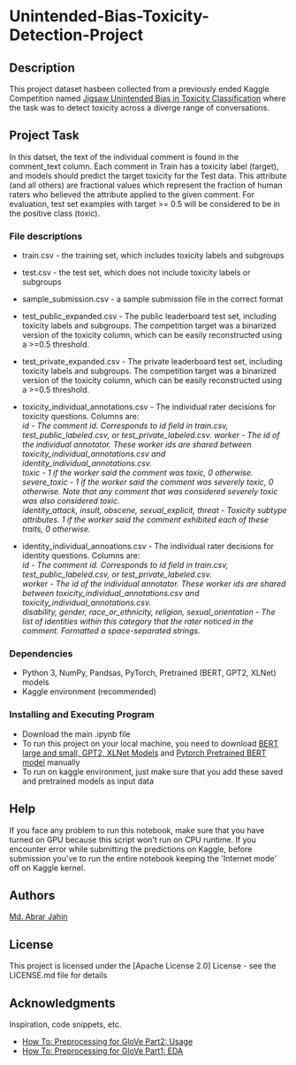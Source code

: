 # Unintended-Bias-Toxicity-Detection-Project

## Description

This project dataset hasbeen collected from a previously ended Kaggle Competition named [Jigsaw Unintended Bias in Toxicity Classification](https://www.kaggle.com/c/jigsaw-unintended-bias-in-toxicity-classification/data) where the task was to detect toxicity across a diverge range of conversations.

## Project Task
In this datset, the text of the individual comment is found in the comment_text column. Each comment in Train has a toxicity label (target), and models should predict the target toxicity for the Test data. This attribute (and all others) are fractional values which represent the fraction of human raters who believed the attribute applied to the given comment. For evaluation, test set examples with target >= 0.5 will be considered to be in the positive class (toxic).

### File descriptions
* train.csv - the training set, which includes toxicity labels and subgroups
* test.csv - the test set, which does not include toxicity labels or subgroups
* sample_submission.csv - a sample submission file in the correct format

* test_public_expanded.csv - The public leaderboard test set, including toxicity labels and subgroups. The competition target was a binarized version of the toxicity column, which can be easily reconstructed using a >=0.5 threshold.
* test_private_expanded.csv - The private leaderboard test set, including toxicity labels and subgroups. The competition target was a binarized version of the toxicity column, which can be easily reconstructed using a >=0.5 threshold.
* toxicity_individual_annotations.csv - The individual rater decisions for toxicity questions. Columns are:<br>
*id - The comment id. Corresponds to id field in train.csv, test_public_labeled.csv, or test_private_labeled.csv.
worker - The id of the individual annotator. These worker ids are shared between toxicity_individual_annotations.csv and identity_individual_annotations.csv.<br>
toxic - 1 if the worker said the comment was toxic, 0 otherwise.<br>
severe_toxic - 1 if the worker said the comment was severely toxic, 0 otherwise. Note that any comment that was considered severely toxic was also considered toxic.<br>
identity_attack, insult, obscene, sexual_explicit, threat - Toxicity subtype attributes. 1 if the worker said the comment exhibited each of these traits, 0 otherwise.<br>*
* identity_individual_annoations.csv - The individual rater decisions for identity questions. Columns are:<br>
*id - The comment id. Corresponds to id field in train.csv, test_public_labeled.csv, or test_private_labeled.csv.<br>
worker - The id of the individual annotator. These worker ids are shared between toxicity_individual_annotations.csv and toxicity_individual_annotations.csv.<br>
disability, gender, race_or_ethnicity, religion, sexual_orientation - The list of identities within this category that the rater noticed in the comment. Formatted a space-separated strings.<br>*

### Dependencies

* Python 3, NumPy, Pandsas, PyTorch, Pretrained (BERT, GPT2, XLNet) models
* Kaggle environment (recommended)

### Installing and Executing Program

* Download the main .ipynb file
* To run this project on your local machine, you need to download [BERT large and small, GPT2, XLNet Models](https://www.kaggle.com/haqishen/jigsawmodels) and [Pytorch Pretrained BERT model](https://www.kaggle.com/haqishen/pytorchpretrainedberthaqishen) manually
* To run on kaggle environment, just make sure that you add these saved and pretrained models as input data


## Help

If you face any problem to run this notebook, make sure that you have turned on GPU because this script won't run on CPU runtime. If you encounter error while submitting the predictions on Kaggle, before submission you've to run the entire notebook keeping the 'Internet mode' off on Kaggle kernel.

## Authors

[Md. Abrar Jahin](https://www.linkedin.com/in/md-abrar-jahin-9a026018b/)

## License

This project is licensed under the [Apache License 2.0] License - see the LICENSE.md file for details

## Acknowledgments

Inspiration, code snippets, etc.
* [How To: Preprocessing for GloVe Part2: Usage](https://www.kaggle.com/christofhenkel/how-to-preprocessing-for-glove-part2-usage)
* [How To: Preprocessing for GloVe Part1: EDA](https://www.kaggle.com/christofhenkel/how-to-preprocessing-for-glove-part1-eda)
